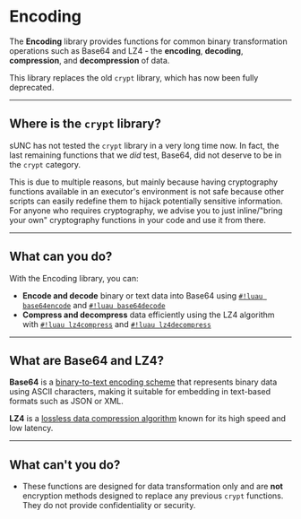# Encoding

The **Encoding** library provides functions for common binary transformation operations such as Base64 and LZ4 - the **encoding**, **decoding**, **compression**, and **decompression** of data.

This library replaces the old `crypt` library, which has now been fully deprecated.

---

## Where is the `crypt` library?

sUNC has not tested the `crypt` library in a very long time now. In fact, the last remaining functions that we *did* test, Base64, did not deserve to be in the `crypt` category.

This is due to multiple reasons, but mainly because having cryptography functions available in an executor's environment is not safe because other scripts can easily redefine them to hijack potentially sensitive information. For anyone who requires cryptography, we advise you to just inline/"bring your own" cryptography functions in your code and use it from there.

---

## What can you do?

With the Encoding library, you can:

- **Encode and decode** binary or text data into Base64 using [`#!luau base64encode`](./base64encode.md) and [`#!luau base64decode`](./base64decode.md)
- **Compress and decompress** data efficiently using the LZ4 algorithm with [`#!luau lz4compress`](./lz4compress.md) and [`#!luau lz4decompress`](./lz4decompress.md)

---

## What are Base64 and LZ4?

**Base64** is a [binary-to-text encoding scheme](https://en.wikipedia.org/wiki/Base64) that represents binary data using ASCII characters, making it suitable for embedding in text-based formats such as JSON or XML.

**LZ4** is a [lossless data compression algorithm](https://en.wikipedia.org/wiki/LZ4_(compression_algorithm)) known for its high speed and low latency.

---

## What can't you do?

- These functions are designed for data transformation only and are **not** encryption methods designed to replace any previous `crypt` functions. They do not provide confidentiality or security.
